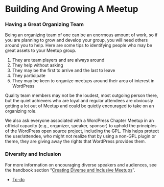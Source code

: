# Building And Growing A Meetup

### Having a Great Organizing Team

Being an organizing team of one can be an enormous amount of work, so if you are planning to grow and develop your group, you will need others around you to help. Here are some tips to identifying people who may be great assets to your Meetup group.

1.  They are team players and are always around
2.  They help without asking
3.  They may be the first to arrive and the last to leave
4.  They participate
5.  They may be keen to organize meetups around their area of interest in WordPress

Quality team members may not be the loudest, most outgoing person there, but the quiet achievers who are loyal and regular attendees are obviously getting a lot out of Meetup and could be quietly encouraged to take on an organizing role.

We also ask everyone associated with a WordPress Chapter Meetup in an official capacity (e.g., organizer, speaker, sponsor) to uphold the principles of the WordPress open source project, including the GPL. This helps protect the user/attendee, who might not realize that by using a non-GPL plugin or theme, they are giving away the rights that WordPress provides them.

### Diversity and Inclusion

For more information on encouraging diverse speakers and audiences, see the handbook section “[Creating Diverse and Inclusive Meetups](https://make.wordpress.org/community/handbook/meetup-organizer/building-and-growing-a-meetup/creating-diverse-and-inclusive-meetups/)”.

*   [To-do](# "To-do")